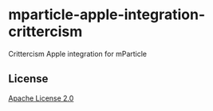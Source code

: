 # mparticle-apple-integration-crittercism

Crittercism Apple integration for mParticle

## License

[Apache License 2.0](http://www.apache.org/licenses/LICENSE-2.0)
